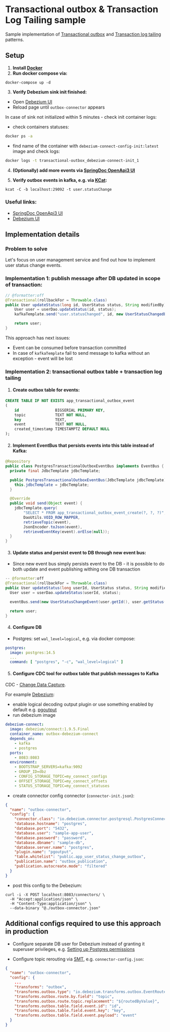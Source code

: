 # Transactional outbox & Transaction Log Tailing sample

Sample implementation
of [Transactional outbox](https://microservices.io/patterns/data/transactional-outbox.html)
and [Transaction log tailing](https://microservices.io/patterns/data/transaction-log-tailing.html)
patterns.

## Setup

1. **Install [Docker](https://www.docker.com/)**
2. **Run docker compose via:**

```
docker-compose up -d
```

3. **Verify Debezium sink init finished:**

- Open [Debezium UI](http://localhost:8084/)
- Reload page until `outbox-connector` appears

In case of sink not initialized within 5 minutes - check init container logs:

- check containers statuses:

```sh
docker ps -a
```

- find name of the container with `debezium-connect-config-init:latest` image and check logs:

```sh
docker logs -t transactional-outbox_debezium-connect-init_1
```

4. **(Optionally) add more events
   via [SpringDoc OpenApi3 UI](http://localhost:8081/swagger-ui/index.html)**

5. **Verify outbox events in kafka, e.g. via [KCat](https://github.com/edenhill/kcat):**

```shell
kcat -C -b localhost:29092 -t user.statusChange
```

### Useful links:

- [SpringDoc OpenApi3 UI](http://localhost:8080/swagger-ui/index.html)
- [Debezium UI](http://localhost:8084)

## Implementation details

### Problem to solve

Let's focus on user management service and find out how to implement user status change events.

### Implementation 1: publish message after DB updated in scope of transaction:

```java
// @formatter:off
@Transactional(rollbackFor = Throwable.class)
public User updateStatus(long id, UserStatus status, String modifiedBy) throws TaskNotFoundException {
    User user = userDao.updateStatus(id, status);
    kafkaTemplate.send("user.statusChanged", id, new UserStatusChangedEvent(id, status, modifiedBy));

    return user;
}
```

This approach has next issues:

- Event can be consumed before transaction committed
- In case of `kafkaTemplate` fail to send message to kafka without an exception - event will be lost

### Implementation 2: transactional outbox table + transaction log tailing

1. #### Create outbox table for events:

```sql
CREATE TABLE IF NOT EXISTS app_transactional_outbox_event
(
    id                BIGSERIAL PRIMARY KEY,
    topic             TEXT NOT NULL,
    key               TEXT,
    event             TEXT NOT NULL,
    created_timestamp TIMESTAMPTZ DEFAULT NULL
);
```

2. #### Implement EventBus that persists events into this table instead of Kafka:
 
```java
@Repository
public class PostgresTransactionalOutboxEventBus implements EventBus {
  private final JdbcTemplate jdbcTemplate;

  public PostgresTransactionalOutboxEventBus(JdbcTemplate jdbcTemplate) {
    this.jdbcTemplate = jdbcTemplate;
  }

  @Override
  public void send(Object event) {
    jdbcTemplate.query(
        "SELECT * FROM app_transactional_outbox_event_create(?, ?, ?)",
        DaoUtils.VOID_ROW_MAPPER,
        retrieveTopic(event),
        JsonEncoder.toJson(event),
        retrieveEventKey(event).orElse(null));
  }
}
```

3. #### Update status and persist event to DB through new event bus:

- Since new event bus simply persists event to the DB - it is possible to do both update and event publishing withing one DB transaction

```java
-- @formatter:off
@Transactional(rollbackFor = Throwable.class)
public User updateStatus(long userId, UserStatus status, String modifiedBy) {
  User user = userDao.updateStatus(userId, status);

  eventBus.send(new UserStatusChangeEvent(user.getId(), user.getStatus(), modifiedBy));

  return user;
}
```

4. #### Configure DB

- Postgres: set `wal_level=logical`, e.g. via docker compose:

```yaml
postgres:
  image: postgres:14.5
  ...
  command: [ "postgres", "-c", "wal_level=logical" ]
```

5. #### Configure CDC tool for outbox table that publish messages to Kafka

CDC - [Change Data Capture](https://en.wikipedia.org/wiki/Change_data_capture).

For example [Debezium](https://debezium.io/):

- enable logical decoding output plugin or use something enabled by default
  e.g. [pgoutput](https://access.redhat.com/documentation/en-us/red_hat_integration/2019-12/html/change_data_capture_user_guide/debezium-connector-for-postgresql#output-plugin)
- run debezium image

```yaml
debezium-connect:
  image: debezium/connect:1.9.5.Final
  container_name: outbox-debezium-connect
  depends_on:
    - kafka
    - postgres
  ports:
    - 8083:8083
  environment:
    - BOOTSTRAP_SERVERS=kafka:9092
    - GROUP_ID=dbz
    - CONFIG_STORAGE_TOPIC=my_connect_configs
    - OFFSET_STORAGE_TOPIC=my_connect_offsets
    - STATUS_STORAGE_TOPIC=my_connect_statuses
```

- create connector config connector (`connector-init.json`):

```json
{
  "name": "outbox-connector",
  "config": {
    "connector.class": "io.debezium.connector.postgresql.PostgresConnector",
    "database.hostname": "postgres",
    "database.port": "5432",
    "database.user": "sample-app-user",
    "database.password": "password",
    "database.dbname": "sample-db",
    "database.server.name": "postgres",
    "plugin.name": "pgoutput",
    "table.whitelist": "public.app_user_status_change_outbox",
    "publication.name": "outbox_publication",
    "publication.autocreate.mode": "filtered"
  }
}

```

- post this config to the Debezium:

```shell
curl -i -X POST localhost:8083/connectors/ \
  -H "Accept:application/json" \
  -H "Content-Type:application/json" \
  --data-binary "@./outbox-connector.json"
```

## Additional configs required to use this approach in production

- Configure separate DB user for Debezium instead of granting it superuser privileges,
  e.g. [Setting up Postgres permissions](https://debezium.io/documentation/reference/1.9/connectors/postgresql.html#postgresql-permissions)

- Configure topic rerouting
  via [SMT](https://docs.confluent.io/platform/current/connect/transforms/overview.html), e.g. `connector-config.json`:

```json
{
  "name": "outbox-connector",
  "config": {
    ...
    "transforms": "outbox",
    "transforms.outbox.type": "io.debezium.transforms.outbox.EventRouter",
    "transforms.outbox.route.by.field": "topic",
    "transforms.outbox.route.topic.replacement": "${routedByValue}",
    "transforms.outbox.table.field.event.id": "id",
    "transforms.outbox.table.field.event.key": "key",
    "transforms.outbox.table.field.event.payload": "event"
  }
}
```

